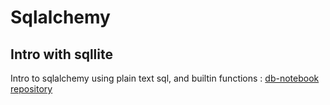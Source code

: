 # Sqlalchemy

## Intro with sqllite

Intro to sqlalchemy using plain text sql, and builtin functions : [db-notebook repository](https://github.com/Julien-Fruteau/db-notebook/blob/main/db-notebook.ipynb)
